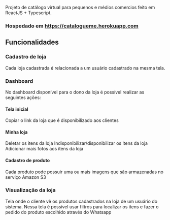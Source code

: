 Projeto de catálogo virtual para pequenos e médios comercios feito em ReactJS + Typescript.

### Hospedado em https://catalogueme.herokuapp.com

## Funcionalidades

### Cadastro de loja
Cada loja cadastrada é relacionada a um usuário cadastrado na mesma tela.

### Dashboard
No dashboard disponível para o dono da loja é possível realizar as seguintes ações:
#### Tela inicial
Copiar o link da loja que é disponibilizado aos clientes
#### Minha loja
Deletar os itens da loja
Indisponibilizar/disponibilizar os itens da loja
Adicionar mais fotos aos itens da loja
#### Cadastro de produto 
Cada produto pode possuir uma ou mais imagens que são armazenadas no serviço Amazon S3

### Visualização da loja
Tela onde o cliente vê os produtos cadastrados na loja de um usuário do sistema.
Nessa tela é possível usar filtros para localizar os itens e fazer o pedido do produto escolhido através do Whatsapp
